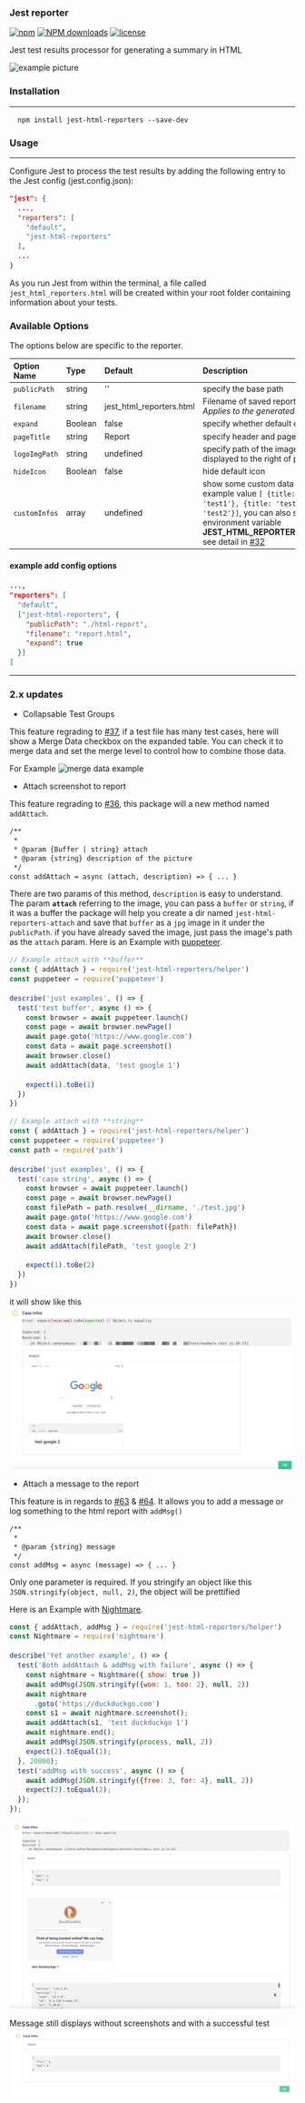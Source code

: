 ### Jest reporter

[![npm](https://img.shields.io/npm/v/jest-html-reporters.svg)](https://www.npmjs.com/package/jest-html-reporters)
[![NPM downloads](http://img.shields.io/npm/dm/jest-html-reporters.svg)](http://npmjs.com/jest-html-reporters)
[![license](https://img.shields.io/npm/l/jest-html-reporters.svg)](https://www.npmjs.com/package/jest-html-reporters)

Jest test results processor for generating a summary in HTML

![example picture](./show.gif)

### Installation

---

```shell
  npm install jest-html-reporters --save-dev
```

### Usage

---

Configure Jest to process the test results by adding the following entry to the Jest config (jest.config.json):

```json
"jest": {
  ...,
  "reporters": [
    "default",
    "jest-html-reporters"
  ],
  ...
}

```

As you run Jest from within the terminal, a file called `jest_html_reporters.html` will be created within your root folder containing information about your tests.

### Available Options

The options below are specific to the reporter.

| Option Name   | Type    | Default                  | Description                                                                                                                                                                                                                                                                                          |
| :------------ | :------ | :----------------------- | :--------------------------------------------------------------------------------------------------------------------------------------------------------------------------------------------------------------------------------------------------------------------------------------------------- |
| `publicPath`  | string  | ''                       | specify the base path                                                                                                                                                                                                                                                                                |
| `filename`    | string  | jest_html_reporters.html | Filename of saved report <br> _Applies to the generated html_                                                                                                                                                                                                                                        |
| `expand`      | Boolean | false                    | specify whether default expand all data                                                                                                                                                                                                                                                              |
| `pageTitle`   | string  | Report                   | specify header and page title                                                                                                                                                                                                                                                                        |
| `logoImgPath` | string  | undefined                | specify path of the image that will be displayed to the right of page title                                                                                                                                                                                                                          |
| `hideIcon`    | Boolean | false                    | hide default icon                                                                                                                                                                                                                                                                                    |
| `customInfos` | array   | undefined                | show some custom data info in the report, example value `[ {title: 'test1', value: 'test1'}, {title: 'test2', value: 'test2'}]`, you can also set value to a environment variable **JEST_HTML_REPORTERS_CUSTOM_INFOS**, see detail in [#32](https://github.com/Hazyzh/jest-html-reporters/issues/32) |

#### example add config options

```json
...,
"reporters": [
  "default",
  ["jest-html-reporters", {
    "publicPath": "./html-report",
    "filename": "report.html",
    "expand": true
  }]
]
```

---

### 2.x updates

- Collapsable Test Groups

This feature regrading to [#37](https://github.com/Hazyzh/jest-html-reporters/issues/37), if a test file has many test cases, here will show a Merge Data checkbox on the expanded table. You can check it to merge data and set the merge level to control how to combine those data.

For Example
![merge data example](https://user-images.githubusercontent.com/21355783/84232424-d2acd000-ab22-11ea-8929-36c90a6c36ee.png)

- Attach screenshot to report

This feature regrading to [#36](https://github.com/Hazyzh/jest-html-reporters/issues/36), this package will a new method named `addAttach`.

```
/**
 *
 * @param {Buffer | string} attach
 * @param {string} description of the picture
 */
const addAttach = async (attach, description) => { ... }
```

There are two params of this method, `description` is easy to understand. The param **`attach`** referring to the image, you can pass a `buffer` or `string`, if it was a buffer the package will help you create a dir named `jest-html-reporters-attach` and save that `buffer` as a `jpg` image in it under the `publicPath`. if you have already saved the image, just pass the image's path as the `attach` param.
Here is an Example with [puppeteer](https://github.com/puppeteer/puppeteer).

```javascript
// Example attach with **buffer**
const { addAttach } = require('jest-html-reporters/helper')
const puppeteer = require('puppeteer')

describe('just examples', () => {
  test('test buffer', async () => {
    const browser = await puppeteer.launch()
    const page = await browser.newPage()
    await page.goto('https://www.google.com')
    const data = await page.screenshot()
    await browser.close()
    await addAttach(data, 'test google 1')

    expect(1).toBe(1)
  })
})
```

```javascript
// Example attach with **string**
const { addAttach } = require('jest-html-reporters/helper')
const puppeteer = require('puppeteer')
const path = require('path')

describe('just examples', () => {
  test('case string', async () => {
    const browser = await puppeteer.launch()
    const page = await browser.newPage()
    const filePath = path.resolve(__dirname, './test.jpg')
    await page.goto('https://www.google.com')
    const data = await page.screenshot({path: filePath})
    await browser.close()
    await addAttach(filePath, 'test google 2')

    expect(1).toBe(2)
  })
})
```

it will show like this
![example](./attach-example.jpg)


- Attach a message to the report

This feature is in regards to [#63](https://github.com/Hazyzh/jest-html-reporters/issues/63) & [#64](https://github.com/Hazyzh/jest-html-reporters/issues/64). It allows you to add a message or log something to the html report with `addMsg()`

```
/**
 *
 * @param {string} message
 */
const addMsg = async (message) => { ... }
```

Only one parameter is required. If you stringify an object like this `JSON.stringify(object, null, 2)`, the object will be prettified

Here is an Example with [Nightmare](https://www.npmjs.com/package/nightmare).

```javascript
const { addAttach, addMsg } = require('jest-html-reporters/helper')
const Nightmare = require('nightmare')
 
describe('Yet another example', () => {
  test('Both addAttach & addMsg with failure', async () => {
    const nightmare = Nightmare({ show: true })
    await addMsg(JSON.stringify({won: 1, too: 2}, null, 2))
    await nightmare
      .goto('https://duckduckgo.com')
    const s1 = await nightmare.screenshot();  
    await addAttach(s1, 'test duckduckgo 1')
    await nightmare.end();
    await addMsg(JSON.stringify(process, null, 2))
    expect(2).toEqual(1);
  }, 20000);  
  test('addMsg with success', async () => {
    await addMsg(JSON.stringify({free: 3, for: 4}, null, 2))
    expect(2).toEqual(2);
  });    
});
```
![example](./addMsg-example1.jpg)

Message still displays without screenshots and with a successful test
![example](./addMsg-example2.jpg)
